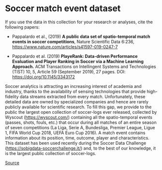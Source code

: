 # Soccer match event dataset

If you use the data in this collection for your research or analyses, cite the following papers:

- Pappalardo et al., (2019) **A public data set of spatio-temporal match events in soccer competitions**, Nature Scientific Data 6:236, https://www.nature.com/articles/s41597-019-0247-7

- Pappalardo et al. (2019) **PlayeRank: Data-driven Performance Evaluation and Player Ranking in Soccer via a Machine Learning Approach.** ACM Transactions on Intellingent Systems and Technologies (TIST) 10, 5, Article 59 (September 2019), 27 pages. DOI: https://doi.org/10.1145/3343172


Soccer analytics is attracting an increasing interest of academia and industry, thanks to the availability of sensing technologies that provide high-fidelity data streams extracted from every match. Unfortunately, these detailed data are owned by specialized companies and hence are rarely publicly available for scientific research. To fill this gap, we provide to the public the largest open collection of soccer-logs ever released, collected by Wyscout (https://wyscout.com/) containing all the spatio-temporal events (passes, shots, fouls, etc.) that occur during all matches of an entire season of seven competitions (La Liga, Serie A, Bundesliga, Premier League, Ligue 1, FIFA World Cup 2018, UEFA Euro Cup 2016). A match event contains information about its position, time, outcome, player and characteristics. This dataset has been used recently during the Soccer Data Challenge (https://sobigdata-soccerchallenge.it/) and, to the best of our knowledge, it is the largest public collection of soccer-logs.

[Source](https://figshare.com/collections/Soccer_match_event_dataset/4415000)